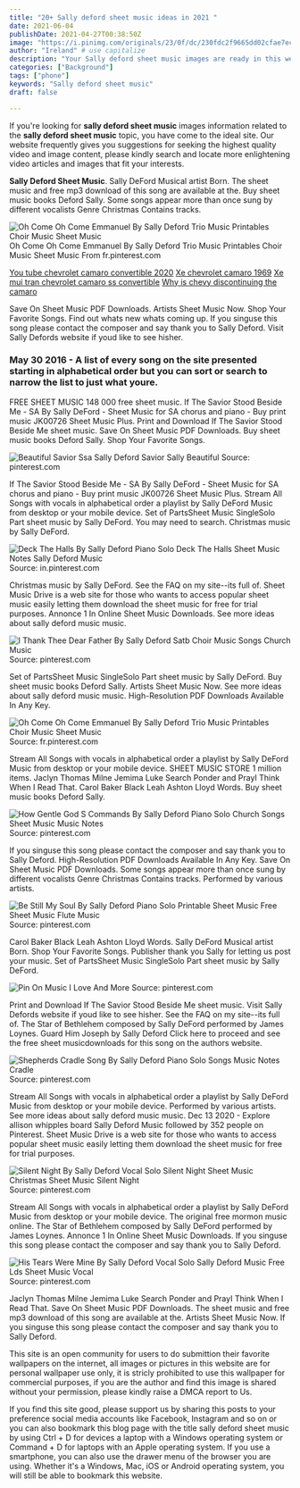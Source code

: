 ```yaml
---
title: "20+ Sally deford sheet music ideas in 2021 "
date: 2021-06-04
publishDate: 2021-04-27T00:38:50Z
image: "https://i.pinimg.com/originals/23/0f/dc/230fdc2f9665dd02cfae7ec912d96e56.png"
author: "Ireland" # use capitalize
description: "Your Sally deford sheet music images are ready in this website. Sally deford sheet music are a topic that is being searched for and liked by netizens today. You can Find and Download the Sally deford sheet music files here. Get all royalty-free photos and vectors."
categories: ["Background"]
tags: ["phone"]
keywords: "Sally deford sheet music"
draft: false

---
```


If you're looking for **sally deford sheet music** images information related to the **sally deford sheet music** topic, you have come to the ideal  site.  Our website frequently  gives you  suggestions  for seeking  the highest  quality video and image  content, please kindly search and locate more enlightening video articles and images  that fit your interests.

**Sally Deford Sheet Music**. Sally DeFord Musical artist Born. The sheet music and free mp3 download of this song are available at the. Buy sheet music books Deford Sally. Some songs appear more than once sung by different vocalists Genre Christmas Contains tracks.

![Oh Come Oh Come Emmanuel By Sally Deford Trio Music Printables Choir Music Sheet Music](https://i.pinimg.com/originals/92/99/d2/9299d2b7b4591d50bb14374cf03f325f.gif "Oh Come Oh Come Emmanuel By Sally Deford Trio Music Printables Choir Music Sheet Music")
Oh Come Oh Come Emmanuel By Sally Deford Trio Music Printables Choir Music Sheet Music From fr.pinterest.com

[You tube chevrolet camaro convertible 2020](/you-tube-chevrolet-camaro-convertible-2020/)
[Xe chevrolet camaro 1969](/xe-chevrolet-camaro-1969/)
[Xe mui tran chevrolet camaro ss convertible](/xe-mui-tran-chevrolet-camaro-ss-convertible/)
[Why is chevy discontinuing the camaro](/why-is-chevy-discontinuing-the-camaro/)

Save On Sheet Music PDF Downloads. Artists Sheet Music Now. Shop Your Favorite Songs. Find out whats new whats coming up. If you singuse this song please contact the composer and say thank you to Sally Deford. Visit Sally Defords website if youd like to see hisher.

### May 30 2016 - A list of every song on the site presented starting in alphabetical order but you can sort or search to narrow the list to just what youre.

FREE SHEET MUSIC 148 000 free sheet music. If The Savior Stood Beside Me - SA By Sally DeFord - Sheet Music for SA chorus and piano - Buy print music JK00726 Sheet Music Plus. Print and Download If The Savior Stood Beside Me sheet music. Save On Sheet Music PDF Downloads. Buy sheet music books Deford Sally. Shop Your Favorite Songs.


![Beautiful Savior Ssa Sally Deford Savior Sally Beautiful](https://i.pinimg.com/originals/89/bd/c5/89bdc5c1485be33ca0e8412de4f581a5.png "Beautiful Savior Ssa Sally Deford Savior Sally Beautiful")
Source: pinterest.com

If The Savior Stood Beside Me - SA By Sally DeFord - Sheet Music for SA chorus and piano - Buy print music JK00726 Sheet Music Plus. Stream All Songs with vocals in alphabetical order a playlist by Sally DeFord Music from desktop or your mobile device. Set of PartsSheet Music SingleSolo Part sheet music by Sally DeFord. You may need to search. Christmas music by Sally DeFord.

![Deck The Halls By Sally Deford Piano Solo Deck The Halls Sheet Music Notes Sally Deford Music](https://i.pinimg.com/originals/de/6f/ea/de6fea9bac81dfa4194e3e4803865246.png "Deck The Halls By Sally Deford Piano Solo Deck The Halls Sheet Music Notes Sally Deford Music")
Source: in.pinterest.com

Christmas music by Sally DeFord. See the FAQ on my site--its full of. Sheet Music Drive is a web site for those who wants to access popular sheet music easily letting them download the sheet music for free for trial purposes. Annonce 1 In Online Sheet Music Downloads. See more ideas about sally deford music music.

![I Thank Thee Dear Father By Sally Deford Satb Choir Music Songs Church Music](https://i.pinimg.com/originals/e5/c2/cb/e5c2cb3e8d6ad0b72bef4158ee1ddbcd.gif "I Thank Thee Dear Father By Sally Deford Satb Choir Music Songs Church Music")
Source: pinterest.com

Set of PartsSheet Music SingleSolo Part sheet music by Sally DeFord. Buy sheet music books Deford Sally. Artists Sheet Music Now. See more ideas about sally deford music music. High-Resolution PDF Downloads Available In Any Key.

![Oh Come Oh Come Emmanuel By Sally Deford Trio Music Printables Choir Music Sheet Music](https://i.pinimg.com/originals/92/99/d2/9299d2b7b4591d50bb14374cf03f325f.gif "Oh Come Oh Come Emmanuel By Sally Deford Trio Music Printables Choir Music Sheet Music")
Source: fr.pinterest.com

Stream All Songs with vocals in alphabetical order a playlist by Sally DeFord Music from desktop or your mobile device. SHEET MUSIC STORE 1 million items. Jaclyn Thomas Milne Jemima Luke Search Ponder and PrayI Think When I Read That. Carol Baker Black Leah Ashton Lloyd Words. Buy sheet music books Deford Sally.

![How Gentle God S Commands By Sally Deford Piano Solo Church Songs Sheet Music Music Notes](https://i.pinimg.com/originals/f8/75/e1/f875e144211a7fb99d8f709b4a8b527c.png "How Gentle God S Commands By Sally Deford Piano Solo Church Songs Sheet Music Music Notes")
Source: pinterest.com

If you singuse this song please contact the composer and say thank you to Sally Deford. High-Resolution PDF Downloads Available In Any Key. Save On Sheet Music PDF Downloads. Some songs appear more than once sung by different vocalists Genre Christmas Contains tracks. Performed by various artists.

![Be Still My Soul By Sally Deford Piano Solo Printable Sheet Music Free Sheet Music Flute Music](https://i.pinimg.com/originals/84/7e/ce/847ece12012f5d2773bae3c8ff2b50b7.png "Be Still My Soul By Sally Deford Piano Solo Printable Sheet Music Free Sheet Music Flute Music")
Source: pinterest.com

Carol Baker Black Leah Ashton Lloyd Words. Sally DeFord Musical artist Born. Shop Your Favorite Songs. Publisher thank you Sally for letting us post your music. Set of PartsSheet Music SingleSolo Part sheet music by Sally DeFord.

![Pin On Music I Love And More](https://i.pinimg.com/originals/b4/eb/52/b4eb5227a21f64921406748338cf420d.png "Pin On Music I Love And More")
Source: pinterest.com

Print and Download If The Savior Stood Beside Me sheet music. Visit Sally Defords website if youd like to see hisher. See the FAQ on my site--its full of. The Star of Bethlehem composed by Sally DeFord performed by James Loynes. Guard Him Joseph by Sally Deford Click here to proceed and see the free sheet musicdownloads for this song on the authors website.

![Shepherds Cradle Song By Sally Deford Piano Solo Songs Music Notes Cradle](https://i.pinimg.com/originals/e4/6d/11/e46d113bcc3fb328aa2f1f76c017bb73.png "Shepherds Cradle Song By Sally Deford Piano Solo Songs Music Notes Cradle")
Source: pinterest.com

Stream All Songs with vocals in alphabetical order a playlist by Sally DeFord Music from desktop or your mobile device. Performed by various artists. See more ideas about sally deford music music. Dec 13 2020 - Explore allison whipples board Sally Deford Music followed by 352 people on Pinterest. Sheet Music Drive is a web site for those who wants to access popular sheet music easily letting them download the sheet music for free for trial purposes.

![Silent Night By Sally Deford Vocal Solo Silent Night Sheet Music Christmas Sheet Music Silent Night](https://i.pinimg.com/originals/e9/2e/cf/e92ecf73b5bac7f1ed8118362b741c8f.gif "Silent Night By Sally Deford Vocal Solo Silent Night Sheet Music Christmas Sheet Music Silent Night")
Source: pinterest.com

Stream All Songs with vocals in alphabetical order a playlist by Sally DeFord Music from desktop or your mobile device. The original free mormon music online. The Star of Bethlehem composed by Sally DeFord performed by James Loynes. Annonce 1 In Online Sheet Music Downloads. If you singuse this song please contact the composer and say thank you to Sally Deford.

![His Tears Were Mine By Sally Deford Vocal Solo Sally Deford Music Free Lds Sheet Music Vocal](https://i.pinimg.com/originals/23/0f/dc/230fdc2f9665dd02cfae7ec912d96e56.png "His Tears Were Mine By Sally Deford Vocal Solo Sally Deford Music Free Lds Sheet Music Vocal")
Source: pinterest.com

Jaclyn Thomas Milne Jemima Luke Search Ponder and PrayI Think When I Read That. Save On Sheet Music PDF Downloads. The sheet music and free mp3 download of this song are available at the. Artists Sheet Music Now. If you singuse this song please contact the composer and say thank you to Sally Deford.

This site is an open community for users to do submittion their favorite wallpapers on the internet, all images or pictures in this website are for personal wallpaper use only, it is stricly prohibited to use this wallpaper for commercial purposes, if you are the author and find this image is shared without your permission, please kindly raise a DMCA report to Us.

If you find this site good, please support us by sharing this posts to your preference social media accounts like Facebook, Instagram and so on or you can also bookmark this blog page with the title sally deford sheet music by using Ctrl + D for devices a laptop with a Windows operating system or Command + D for laptops with an Apple operating system. If you use a smartphone, you can also use the drawer menu of the browser you are using. Whether it's a Windows, Mac, iOS or Android operating system, you will still be able to bookmark this website.
